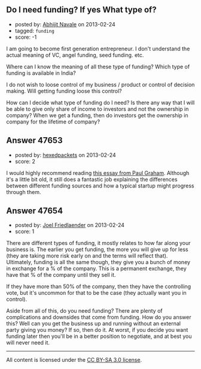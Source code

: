 ## Do I need funding? If yes What type of?

- posted by: [Abhijit Navale](https://stackexchange.com/users/-1/18371-abhijit-navale) on 2013-02-24
- tagged: `funding`
- score: -1

I am going to become first generation entrepreneur. I don't understand the actual meaning of VC, angel funding, seed funding. etc.

Where can I know the meaning of all these type of funding?
Which type of funding is available in India?

I do not wish to loose control of my business / product or control of decision making. Will getting funding loose this control?

How can I decide what type of funding do I need?
Is there any way that I will be able to give only share of income to investors and not the ownership in company?
When we get a funding, then do investors get the ownership in company for the lifetime of company?


## Answer 47653

- posted by: [hexedpackets](https://stackexchange.com/users/-1/23742-hexedpackets) on 2013-02-24
- score: 2

<p>I would highly recommend reading <a href="http://www.paulgraham.com/startupfunding.html" rel="nofollow">this essay from Paul Graham</a>. Although it's a little bit old, it still does a fantastic job explaining the differences between different funding sources and how a typical startup might progress through them.</p>



## Answer 47654

- posted by: [Joel Friedlaender](https://stackexchange.com/users/-1/5543-joel-friedlaender) on 2013-02-24
- score: 1

There are different types of funding, it mostly relates to how far along your business is.  The earlier you get funding, the more you will give up for less (they are taking more risk early on and the terms will reflect that).  Ultimately, funding is all the same though, they give you a bunch of money in exchange for a % of the company.  This is a permanent exchange, they have that % of the company until they sell it.

If they have more than 50% of the company, then they have the controlling vote, but it's uncommon for that to be the case (they actually want you in control).

Aside from all of this, do you need funding?  There are plenty of complications and downsides that come from funding.  How do you answer this?  Well can you get the business up and running without an external party giving you money?  If so, then do it.  At worst, if you decide you want funding later then you'll be in a better position to negotiate, and at best you will never need it.



---

All content is licensed under the [CC BY-SA 3.0 license](https://creativecommons.org/licenses/by-sa/3.0/).
